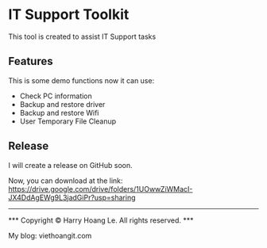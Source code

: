 # IT Support Toolkit

This tool is created to assist IT Support tasks

## Features
This is some demo functions now it can use:
- Check PC information
- Backup and restore driver
- Backup and restore Wifi
- User Temporary File Cleanup

## Release
I will create a release on GitHub soon.

Now, you can download at the link:
https://drive.google.com/drive/folders/1UOwwZiWMacI-JX4DdAgEWg9L3jadGiPr?usp=sharing

--------------------------------------------------------------------------------
*** Copyright © Harry Hoang Le. All rights reserved. ***

My blog: viethoangit.com
